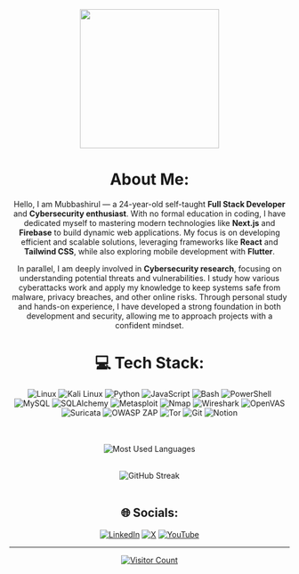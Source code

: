 <div align="center">
  <img height="250" src="https://i.giphy.com/media/v1.Y2lkPTc5MGI3NjExOHRqNnRxNGdiaDNlMGZlaTdkZnJna3E2Z2JhN2hncTZwbTI5NXk1NSZlcD12MV9pbnRlcm5hbF9naWZfYnlfaWQmY3Q9Zw/W3klTgJuKy5vymEoe7/giphy.gif" />
  
  #  About Me:
Hello, I am Mubbashirul — a 24-year-old self-taught **Full Stack Developer** and **Cybersecurity enthusiast**. With no formal education in coding, I have dedicated myself to mastering modern technologies like **Next.js** and **Firebase** to build dynamic web applications. My focus is on developing efficient and scalable solutions, leveraging frameworks like **React** and **Tailwind CSS**, while also exploring mobile development with **Flutter**.

In parallel, I am deeply involved in **Cybersecurity research**, focusing on understanding potential threats and vulnerabilities. I study how various cyberattacks work and apply my knowledge to keep systems safe from malware, privacy breaches, and other online risks. Through personal study and hands-on experience, I have developed a strong foundation in both development and security, allowing me to approach projects with a confident mindset.

  
  # 💻 Tech Stack:
<img src="https://img.shields.io/badge/Linux-%23000000.svg?style=for-the-badge&logo=linux&logoColor=white" alt="Linux"/>
<img src="https://img.shields.io/badge/Kali_Linux-%23black.svg?style=for-the-badge&logo=kali-linux&logoColor=white" alt="Kali Linux"/>
<img src="https://img.shields.io/badge/Python-%233572A0.svg?style=for-the-badge&logo=python&logoColor=white" alt="Python"/>
<img src="https://img.shields.io/badge/JavaScript-%23323330.svg?style=for-the-badge&logo=javascript&logoColor=%23F7DF1E" alt="JavaScript"/>
<img src="https://img.shields.io/badge/Bash-%234EAA25.svg?style=for-the-badge&logo=gnu-bash&logoColor=white" alt="Bash"/>
<img src="https://img.shields.io/badge/PowerShell-%23539168.svg?style=for-the-badge&logo=powershell&logoColor=white" alt="PowerShell"/>
<img src="https://img.shields.io/badge/MySQL-%234479A1.svg?style=for-the-badge&logo=mysql&logoColor=white" alt="MySQL"/>
<img src="https://img.shields.io/badge/SQLAlchemy-%23000000.svg?style=for-the-badge&logo=python&logoColor=white" alt="SQLAlchemy"/>
<img src="https://img.shields.io/badge/Metasploit-%23000000.svg?style=for-the-badge&logo=metasploit&logoColor=white" alt="Metasploit"/>
<img src="https://img.shields.io/badge/Nmap-%23FFB400.svg?style=for-the-badge&logo=nmap&logoColor=white" alt="Nmap"/>
<img src="https://img.shields.io/badge/wireshark-%232B4BDA.svg?style=for-the-badge&logo=wireshark&logoColor=white" alt="Wireshark"/>
<img src="https://img.shields.io/badge/OpenVAS-%23BEBEBE.svg?style=for-the-badge&logo=openvas&logoColor=white" alt="OpenVAS"/>
<img src="https://img.shields.io/badge/Suricata-%236F2C91.svg?style=for-the-badge&logo=suricata&logoColor=white" alt="Suricata"/>
<img src="https://img.shields.io/badge/OWASP_ZAP-%23E03C31.svg?style=for-the-badge&logo=owasp&logoColor=white" alt="OWASP ZAP"/>
<img src="https://img.shields.io/badge/Tor-%23000000.svg?style=for-the-badge&logo=tor-project&logoColor=white" alt="Tor"/>
<img src="https://img.shields.io/badge/Git-%23F05032.svg?style=for-the-badge&logo=git&logoColor=white" alt="Git"/>
<img src="https://img.shields.io/badge/Notion-%23000000.svg?style=for-the-badge&logo=notion&logoColor=white" alt="Notion"/>


 
  <br/><br/>
  <img src="https://github-readme-stats.vercel.app/api/top-langs/?username=mubbashirulislam&theme=dark&hide_border=false&layout=compact" alt="Most Used Languages"/>
   <br/><br/>
  
  
  <img src="https://github-readme-streak-stats.herokuapp.com/?user=mubbashirulislam&theme=dark&hide_border=false" alt="GitHub Streak"/>
  <br/><br/>

  
  
  ## 🌐 Socials:
  <a href="https://linkedin.com/in/mubbashirul-islam"><img src="https://img.shields.io/badge/LinkedIn-%230077B5.svg?logo=linkedin&logoColor=white" alt="LinkedIn"/></a>
  <a href="https://twitter.com/Gx9rooster"><img src="https://img.shields.io/badge/X-%23000000.svg?logo=Twitter&logoColor=white" alt="X"/></a>
  <a href="https://youtube.com/@diafan1s?si=_X9Co5RideK725Ca"><img src="https://img.shields.io/badge/YouTube-%23FF0000.svg?logo=YouTube&logoColor=white" alt="YouTube"/></a>

  
  ---
  <a href="https://visitcount.itsvg.in"><img src="https://visitcount.itsvg.in/api?id=mubbashirulislam&icon=0&color=0" alt="Visitor Count"/></a>
</div>
